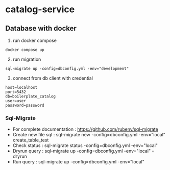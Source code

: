 # catalog-service

## Database with docker

1. run docker compose

```shell
docker compose up
```

2. run migration

```shell
sql-migrate up -config=dbconfig.yml -env="development"
```

3. connect from db client with credential

```
host=localhost
port=5432
db=boilerplate_catalog
user=user
password=password
```

### Sql-Migrate
- For complete documentation : https://github.com/rubenv/sql-migrate
- Create new file sql : sql-migrate new -config=dbconfig.yml -env="local" create_table_test
- Check status : sql-migrate status -config=dbconfig.yml -env="local"
- Dryrun query : sql-migrate up -config=dbconfig.yml -env="local" -dryrun
- Run query : sql-migrate up -config=dbconfig.yml -env="local"